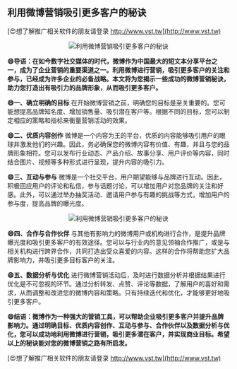 ## **利用微博营销吸引更多客户的秘诀**

[😍想了解推广相关软件的朋友请登录 http://www.vst.tw](http://www.vst.tw)

 <center><img src="https://vst.tw/MP4/tuiguang/png/1.png" alt="利用微博营销吸引更多客户的秘诀"></center>

**😄导语：在如今数字社交媒体的时代，微博作为中国最大的短文本分享平台之一，成为了企业营销的重要渠道之一。利用微博进行营销，吸引更多客户的关注和参与，已经成为许多企业的必备战略。本文将为您揭示一些成功的微博营销秘诀，助力您打造出有吸引力的品牌形象，从而吸引更多客户。**

**😄一、确立明确的目标**
在开始微博营销之前，明确您的目标是至关重要的。您可能想提高品牌知名度、增加销售量、吸引潜在客户等。根据不同的目标，您可以制定相应的策略和指标来衡量营销活动的效果。

**😄二、优质内容创作**
微博是一个内容为王的平台，优质的内容能够吸引用户的眼球并激发他们的兴趣。因此，务必确保您的微博内容有价值、有趣，并且与您的品牌形象相符。您可以发布行业动态、产品介绍、故事分享、用户评价等内容，同时结合图片、视频等多种形式进行呈现，提升内容的吸引力。

**😄三、互动与参与**
微博是一个社交平台，用户期望能够与品牌进行互动。因此，积极回应用户的评论和私信，参与话题讨论，可以增加用户对您品牌的关注和好感。此外，可以通过举办抽奖活动、邀请用户参与有趣的挑战等方式，增加用户的参与度，提高品牌的曝光度。

 <center><img src="https://vst.tw/MP4/tuiguang/png/5.png" alt="利用微博营销吸引更多客户的秘诀"></center>

**😄四、合作与合作伙伴**
与其他有影响力的微博用户或机构进行合作，是提升品牌曝光度和吸引更多客户的有效途径。您可以与行业内的意见领袖合作推广，或是与相关机构进行跨界合作，共同打造出受众喜爱的内容。这样的合作将帮助您扩大品牌影响力，并吸引更多目标客户的关注。

**😄五、数据分析与优化**
进行微博营销活动后，及时进行数据分析并根据结果进行优化是不可忽视的环节。通过分析转发、点赞、评论等数据，了解用户的喜好和需求，从而调整和改进您的微博内容和策略。只有持续迭代和优化，才能够更好地吸引更多客户。

**😄结语：微博作为一种强大的营销工具，可以帮助企业吸引更多客户并提升品牌影响力。通过明确目标、优质内容创作、互动与参与、合作伙伴以及数据分析与优化，您可以成功地利用微博进行营销，吸引更多潜在客户，并实现商业目标。希望以上的秘诀能对您的微博营销之路有所启发。**

[😍想了解推广相关软件的朋友请登录 http://www.vst.tw](http://www.vst.tw)



